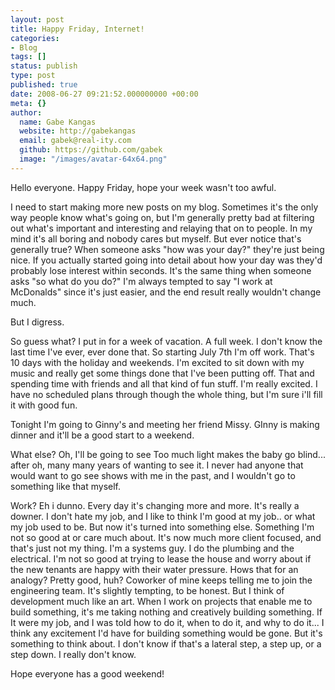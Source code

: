 ```yaml
---
layout: post
title: Happy Friday, Internet!
categories:
- Blog
tags: []
status: publish
type: post
published: true
date: 2008-06-27 09:21:52.000000000 +00:00
meta: {}
author:
  name: Gabe Kangas
  website: http://gabekangas
  email: gabek@real-ity.com
  github: https://github.com/gabek
  image: "/images/avatar-64x64.png"
---
```

Hello everyone. Happy Friday, hope your week wasn\'t too awful.

I need to start making more new posts on my blog. Sometimes it\'s the only way people know what\'s going on, but I\'m generally pretty bad at filtering out what\'s important and interesting and relaying that on to people. In my mind it\'s all boring and nobody cares but myself. But ever notice that\'s generally true? When someone asks \"how was your day?\" they\'re just being nice. If you actually started going into detail about how your day was they\'d probably lose interest within seconds. It\'s the same thing when someone asks \"so what do you do?\" I\'m always tempted to say \"I work at McDonalds\" since it\'s just easier, and the end result really wouldn\'t change much.

But I digress.

So guess what? I put in for a week of vacation. A full week. I don\'t know the last time I\'ve ever, ever done that. So starting July 7th I\'m off work. That\'s 10 days with the holiday and weekends. I\'m excited to sit down with my music and really get some things done that I\'ve been putting off. That and spending time with friends and all that kind of fun stuff. I\'m really excited. I have no scheduled plans through though the whole thing, but I\'m sure i\'ll fill it with good fun.

Tonight I\'m going to Ginny\'s and meeting her friend Missy. GInny is making dinner and it\'ll be a good start to a weekend.

What else? Oh, I\'ll be going to see Too much light makes the baby go blind\... after oh, many many years of wanting to see it. I never had anyone that would want to go see shows with me in the past, and I wouldn\'t go to something like that myself.

Work? Eh i dunno. Every day it\'s changing more and more. It\'s really a downer. I don\'t hate my job, and I like to think I\'m good at my job..  or what my job used to be. But now it\'s turned into something else.  Something I\'m not so good at or care much about. It\'s now much more client focused, and that\'s just not my thing. I\'m a systems guy. I do the plumbing and the electrical. I\'m not so good at trying to lease the house and worry about if the new tenants are happy with their water pressure. Hows that for an analogy? Pretty good, huh? Coworker of mine keeps telling me to join the engineering team. It\'s slightly tempting, to be honest. But I think of development much like an art. When I work on projects that enable me to build
something, it\'s me taking nothing and creatively building something. If It were my job, and I was told how to do it, when to do it, and why to do it\... I think any excitement I\'d have for building something would be gone. But it\'s something to think about. I don\'t know if that\'s a lateral step, a step up, or a step down. I really don\'t know.

Hope everyone has a good weekend!
